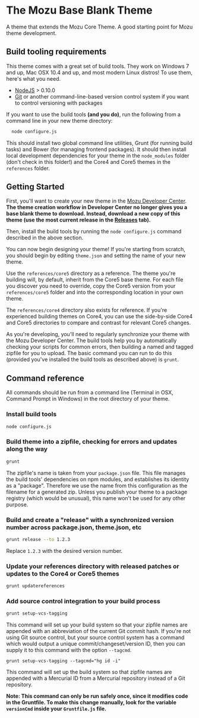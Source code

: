 # The Mozu Base Blank Theme

A theme that extends the Mozu Core Theme. A good starting point for Mozu theme development.

## Build tooling requirements

This theme comes with a great set of build tools. They work on Windows 7 and up, Mac OSX 10.4 and up, and most modern Linux distros! To use them, here's what you need.

* [NodeJS](http://nodejs.org) > 0.10.0 
* [Git](http://git-scm.com/) or another command-line-based version control system if you want to control versioning with packages

If you want to use the build tools **(and you do)**, run the following from a command line in your new theme directory:
```bash
  node configure.js
```

This should install two global command line utilities, Grunt (for running build tasks) and Bower (for managing frontend packages). It should then install local development dependencies for your theme in the `node_modules` folder (don't check in this folder!) and the Core4 and Core5 themes in the `references` folder.

## Getting Started

First, you'll want to create your new theme in the [Mozu Developer Center](https://developer.mozu.com/Console/theme). **The theme creation workflow in Developer Center no longer gives you a base blank theme to download. Instead, download a new copy of this theme (use the most current release in the [Releases](./releases) tab).**

Then, install the build tools by running the `node configure.js` command described in the above section.

You can now begin designing your theme! If you're starting from scratch, you should begin by editing `theme.json` and setting the name of your new theme.

Use the `references/core5` directory as a reference. The theme you're building will, by default, inherit from the Core5 base theme. For each file you discover you need to override, copy the Core5 version from your `references/core5` folder and into the corresponding location in your own theme. 

The `references/core4` directory also exists for reference. If you're experienced building themes on Core4, you can use the side-by-side Core4 and Core5 directories to compare and contrast for relevant Core5 changes.

As you're developing, you'll need to regularly synchronize your theme with the Mozu Developer Center. The build tools help you by automatically checking your scripts for common errors, then building a named and tagged zipfile for you to upload. The basic command you can run to do this (provided you've installed the build tools as described above) is `grunt`.

## Command reference

All commands should be run from a command line (Terminal in OSX, Command Prompt in Windows) in the root directory of your theme.

### Install build tools
```bash
node configure.js
```

### Build theme into a zipfile, checking for errors and updates along the way
```bash
grunt
```
The zipfile's name is taken from your `package.json` file. This file manages the build tools' dependencies on npm modules, and establishes its identity as a "package". Therefore we use the name from this configuration as the filename for a generated zip. Unless you publish your theme to a package registry (which would be unusual), this name won't be used for any other purpose.

### Build and create a "release" with a synchronized version number across package.json, theme.json, etc
```bash
grunt release --to 1.2.3
```
Replace `1.2.3` with the desired version number.

### Update your references directory with released patches or updates to the Core4 or Core5 themes
```bash
grunt updatereferences
```

### Add source control integration to your build process
```bash
grunt setup-vcs-tagging
```
This command will set up your build system so that your zipfile names are appended with an abbreviation of the current Git commit hash. If you're not using Git source control, but your source control system has a command which would output a unique commit/changeset/version ID, then you can supply it to this command with the option `--tagcmd`.

```
grunt setup-vcs-tagging --tagcmd="hg id -i"
```
This command will set up the build system so that zipfile names are appended with a Mercurial ID from a Mercurial repository instead of a Git repository.

**Note: This command can only be run safely once, since it modifies code in the Gruntfile. To make this change manually, look for the variable `versionCmd` inside your `Gruntfile.js` file.**